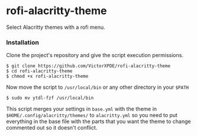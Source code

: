 # rofi-alacritty-theme
Select Alacritty themes with a rofi menu.

### Installation
Clone the project's repository and give the script execution permissions.
```
$ git clone https://github.com/VictorXPDE/rofi-alacritty-theme
$ cd rofi-alacritty-theme
$ chmod +x rofi-alacritty-theme
```
Now move the script to `/usr/local/bin` or any other directory in your `$PATH`
```
$ sudo mv ytdl-fzf /usr/local/bin
```

This script merges your settings in `base.yml` with the theme in `$HOME/.config/alacritty/themes/` to `alacritty.yml` so you need to put
everything in the base file with the parts that you want the theme to change commented out so it doesn't conflict.
